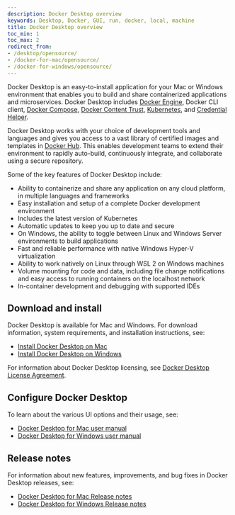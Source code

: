 ```yaml
---
description: Docker Desktop overview
keywords: Desktop, Docker, GUI, run, docker, local, machine
title: Docker Desktop overview
toc_min: 1
toc_max: 2
redirect_from:
- /desktop/opensource/
- /docker-for-mac/opensource/
- /docker-for-windows/opensource/
---
```


Docker Desktop is an easy-to-install application for your Mac or Windows environment that enables you to build and share containerized applications and microservices. Docker Desktop includes [Docker Engine](../engine/), Docker CLI client, [Docker Compose](../compose/), [Docker Content Trust](../engine/security/trust.md), [Kubernetes](https://github.com/kubernetes/kubernetes/), and [Credential Helper](https://github.com/docker/docker-credential-helpers/).

Docker Desktop works with your choice of development tools and languages and gives you access to a vast library of certified images and templates in [Docker Hub](https://hub.docker.com/). This enables development teams to extend their environment to rapidly auto-build, continuously integrate, and collaborate using a secure repository.

Some of the key features of Docker Desktop include:

* Ability to containerize and share any application on any cloud platform, in multiple languages and frameworks
* Easy installation and setup of a complete Docker development environment
* Includes the latest version of Kubernetes
* Automatic updates to keep you up to date and secure
* On Windows, the ability to toggle between Linux and Windows Server environments to build applications
* Fast and reliable performance with native Windows Hyper-V virtualization
* Ability to work natively on Linux through WSL 2 on Windows machines
* Volume mounting for code and data, including file change notifications and easy access to running containers on the localhost network
* In-container development and debugging with supported IDEs

## Download and install

Docker Desktop is available for Mac and Windows. For download information, system requirements, and installation instructions, see:

* [Install Docker Desktop on Mac](mac/install.md)
* [Install Docker Desktop on Windows](windows/install.md)

For information about Docker Desktop licensing, see [Docker Desktop License Agreement](../subscription/index.md#docker-desktop-license-agreement).

## Configure Docker Desktop

To learn about the various UI options and their usage, see:

* [Docker Desktop for Mac user manual](mac/index.md)
* [Docker Desktop for Windows user manual](windows/index.md)

## Release notes

For information about new features, improvements, and bug fixes in Docker Desktop releases, see:

* [Docker Desktop for Mac Release notes](mac/release-notes.md)
* [Docker Desktop for Windows Release notes](windows/release-notes.md)
